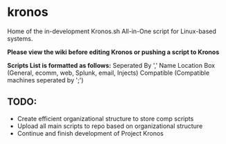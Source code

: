 # kronos
Home of the in-development Kronos.sh All-in-One script for Linux-based systems.

**Please view the wiki before editing Kronos or pushing a script to Kronos**

**Scripts List is formatted as follows:**
Seperated By ','
Name
Location
Box (General, ecomm, web, Splunk, email, Injects)
Compatible (Compatible machines seperated by ';')


## TODO:
- Create efficient organizational structure to store comp scripts
- Upload all main scripts to repo based on organizational structure
- Continue and finish development of Project Kronos
